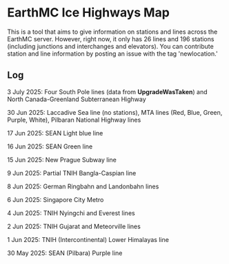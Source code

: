 # EarthMC Ice Highways Map

This is a tool that aims to give information on stations and lines across the EarthMC server. However, right now, it only has 26 lines and 196 stations (including junctions and interchanges and elevators). You can contribute station and line information by posting an issue with the tag 'newlocation.'

## Log

3 July 2025: Four South Pole lines (data from **UpgradeWasTaken**) and North Canada-Greenland Subterranean Highway

30 Jun 2025: Laccadive Sea line (no stations), MTA lines (Red, Blue, Green, Purple, White), Pilbaran National Highway lines

17 Jun 2025: SEAN Light blue line

16 Jun 2025: SEAN Green line

15 Jun 2025: New Prague Subway line

9 Jun 2025: Partial TNIH Bangla-Caspian line

8 Jun 2025: German Ringbahn and Landonbahn lines

6 Jun 2025: Singapore City Metro

4 Jun 2025: TNIH Nyingchi and Everest lines

2 Jun 2025: TNIH Gujarat and Meteorville lines

1 Jun 2025: TNIH (Intercontinental) Lower Himalayas line

30 May 2025: SEAN (Pilbara) Purple line
